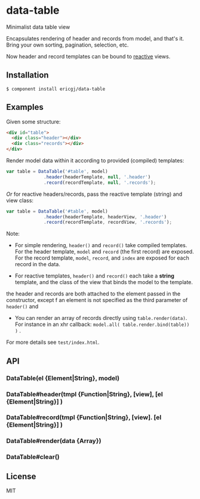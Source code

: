
# data-table

  Minimalist data table view

  Encapsulates rendering of header and records from model, and that's it.
  Bring your own sorting, pagination, selection, etc.
  
  Now header and record templates can be bound to [reactive][reactive] views.

## Installation

    $ component install ericgj/data-table

## Examples

Given some structure:
```html
<div id="table">
  <div class="header"></div>
  <div class="records"></div>
</div>
```

Render model data within it according to provided (compiled) templates:
```javascript
var table = DataTable('#table', model)
              .header(headerTemplate, null, '.header')
              .record(recordTemplate, null, '.records');

```

_Or_ for reactive headers/records, pass the reactive template (string) and view class:
```javascript
var table = DataTable('#table', model)
              .header(headerTemplate, headerView, '.header')
              .record(recordTemplate, recordView, '.records');
```

Note:

- For simple rendering, `header()` and `record()` take compiled templates.
For the header template, `model` and `record` (the first record) are exposed.
For the record template, `model`, `record`, and `index` are exposed for each
record in the data.

- For reactive templates, `header()` and `record()` each take a __string__ template,
and the class of the view that binds the model to the template.

the header and records are both attached to the element passed
in the constructor, except f an element is not specified as the third parameter of `header()` and 

- You can render an array of records directly using `table.render(data)`. 
For instance in an xhr callback: `model.all( table.render.bind(table)) )` .

For more details see `test/index.html`.


## API

### DataTable(el {Element|String}, model)

### DataTable#header(tmpl {Function|String}, [view], [el {Element|String}] )

### DataTable#record(tmpl {Function|String}, [view]. [el {Element|String}] )

### DataTable#render(data {Array}) 

### DataTable#clear()


## License

  MIT


[reactive]: https://github.com/component/reactive
